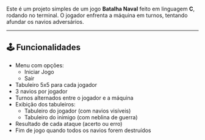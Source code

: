 Este é um projeto simples de um jogo **Batalha Naval** feito em linguagem **C**, rodando no terminal. O jogador enfrenta a máquina em turnos, tentando afundar os navios adversários.

---

## 🕹️ Funcionalidades

- Menu com opções:
  - Iniciar Jogo
  - Sair
- Tabuleiro 5x5 para cada jogador
- 3 navios por jogador
- Turnos alternados entre o jogador e a máquina
- Exibição dos tabuleiros:
  - Tabuleiro do jogador (com navios visíveis)
  - Tabuleiro do inimigo (com neblina de guerra)
- Resultado de cada ataque (acerto ou erro)
- Fim de jogo quando todos os navios forem destruídos
